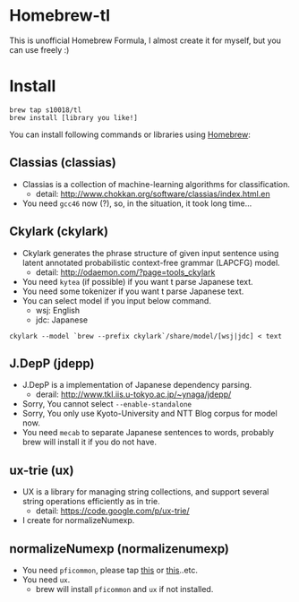 # Homebrew-tl

This is unofficial Homebrew Formula, I almost create it for myself, but you can use freely :)

# Install

```
brew tap s10018/tl
brew install [library you like!]
```

You can install following commands or libraries using [Homebrew](http://brew.sh/ ):

## Classias (classias)

- Classias is a collection of machine-learning algorithms for classification.
  - detail: http://www.chokkan.org/software/classias/index.html.en
- You need `gcc46` now (?), so, in the situation, it took long time...

## Ckylark (ckylark)

- Ckylark generates the phrase structure of given input sentence using latent annotated probabilistic context-free grammar (LAPCFG) model.
  - detail: http://odaemon.com/?page=tools_ckylark
- You need `kytea` (if possible) if you want t parse Japanese text.
- You need some tokenizer if you want t parse Japanese text.
- You can select model if you input below command.
  - wsj: English
  - jdc: Japanese

```
ckylark --model `brew --prefix ckylark`/share/model/[wsj|jdc] < text
```

## J.DepP (jdepp)

- J.DepP is a implementation of Japanese dependency parsing.
  - derail: http://www.tkl.iis.u-tokyo.ac.jp/~ynaga/jdepp/
- Sorry, You cannot select `--enable-standalone`
- Sorry, You only use Kyoto-University and NTT Blog corpus for model now.
- You need `mecab` to separate Japanese sentences to words, probably brew will install it if you do not have.

## ux-trie (ux)

- UX is a library for managing string collections, and support several string operations efficiently as in trie.
  - detail: https://code.google.com/p/ux-trie/
- I create for normalizeNumexp.

## normalizeNumexp (normalizenumexp)

- You need `pficommon`, please tap [this](https://github.com/gwtnb/homebrew-pficommon ) or [this](https://github.com/oame/homebrew-nlp )..etc.
- You need `ux`.
  - brew will install `pficommon` and `ux` if not installed.

